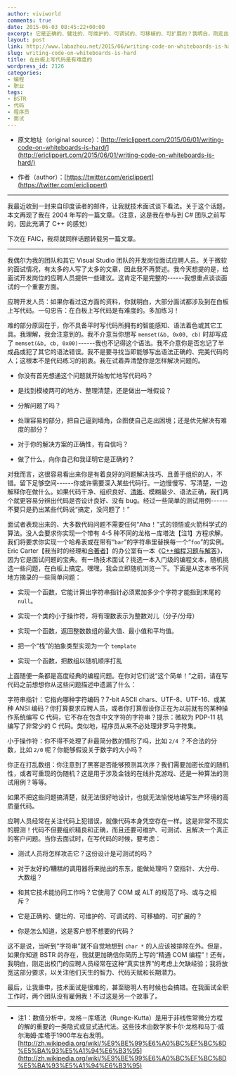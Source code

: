```yaml
---
author: viviworld
comments: true
date: 2015-06-03 08:45:22+00:00
excerpt: 它是正确的、健壮的、可维护的、可调试的、可移植的、可扩展的？我明白，刚走出校门的应聘人员经常在这种“真实世界”的考虑上欠缺经验；我将放宽这部分要求，以关注他们天生的智力、代码天赋和长期潜力。
layout: post
link: http://www.labazhou.net/2015/06/writing-code-on-whiteboards-is-hard/
slug: writing-code-on-whiteboards-is-hard
title: 在白板上写代码是有难度的
wordpress_id: 2126
categories:
- 编程
- 职业
tags:
- BSTR
- 代码
- 程序员
- 面试
---
```



	
  * 原文地址（original source）：[http://ericlippert.com/2015/06/01/writing-code-on-whiteboards-is-hard/](http://ericlippert.com/2015/06/01/writing-code-on-whiteboards-is-hard/)

	
  * 作者（author）：[https://twitter.com/ericlippert](https://twitter.com/ericlippert)





* * *



我最近收到一封来自印度读者的邮件，让我就技术面试谈下看法。关于这个话题，本文再现了我在 2004 年写的一篇文章。（注意，这是我在参与到 C# 团队之前写的，因此充满了 C++ 的感觉）

下次在 FAIC，我将就同样话题转载另一篇文章。



* * *



我偶尔为我的团队和其它 Visual Studio 团队的开发岗位面试应聘人员。关于微软的面试情况，有太多的人写了太多的文章，因此我不再赘述。我今天想提的是，给面试开发岗位的应聘人员提供一些建议。这肯定不是完整的------我想重点谈谈面试的一个重要方面。

应聘开发人员：如果你看过这方面的资料，你就明白，大部分面试都涉及到在白板上写代码。一句忠告：在白板上写代码是有难度的。多加练习！

难的部分原因在于，你不具备平时写代码所拥有的智能感知、语法着色或其它工具。我理解，我会注意到的。我不介意当你想写 `memset(&b, 0x00, cb)` 时却写成了 `memset(&b, cb, 0x00)`------我也不记得这个语法。我不介意你是否忘记了半成品或犯了其它的语法错误。我不是要寻找当即能够写出语法正确的、完美代码的人；这根本不是代码练习的初衷。我在试着弄清楚你是怎样解决问题的。



	
  * 你没有首先想通这个问题就开始匆忙地写代码吗？

	
  * 是找到模棱两可的地方、整理清楚，还是做出一堆假设？

	
  * 分解问题了吗？

	
  * 处理容易的部分，把自己逼到墙角，企图使自己走出困境；还是优先解决有难度的部分？

	
  * 对于你的解决方案的正确性，有自信吗？

	
  * 做了什么，向你自己和我证明它是正确的？


对我而言，这很容易看出来你是有着良好的问题解决技巧、且善于组织的人，不错。留下足够空间------你或许需要深入某些代码行。一边慢慢写、写清楚，一边解释你在做什么。如果代码干净、组织良好、[清晰](http://www.labazhou.net/2014/11/why-your-code-is-so-hard-to-understand/)、模糊最少、语法正确，我们两个就更容易分辨出代码是否设计良好、没有 bug。经过一些简单的测试用例------不要只是扔出某些代码说“搞定，没问题了！”

面试者表现出来的、大多数代码问题不需要任何“Aha！”式的领悟或火箭科学式的算法。没人会要求你实现一个带有 4-5 种不同的龙格－库塔法【注1】方程求解。我们将要求你实现一个哈希表或在带有“`bar`”的字符串里替换每一个“`foo`”的实例。Eric Carter【我当时的经理和[合著者](http://www.amazon.com/gp/product/0321533216/ref=as_li_tl?ie=UTF8&camp=1789&creative=390957&creativeASIN=0321533216&linkCode=as2&tag=ericlippertco-20&linkId=AEMT27MEEC5Y2UGD)】的办公室有一本《[C++编程习题与解答](http://www.amazon.com/gp/product/0071353461/ref=as_li_tl?ie=UTF8&camp=1789&creative=390957&creativeASIN=0071353461&linkCode=as2&tag=ericlippertco-20&linkId=4Q6SM45KNY5JX2RM)》，因为它是面试问题的宝典。有一场技术面试？挑选一本入门级的编程文本，随机挑选一些问题，在白板上搞定。嘿嘿，我会立即随机浏览一下。下面是从这本书不同地方摘录的一些简单问题：



	
  * 实现一个函数，它能计算出字符串指针必须累加多少个字符才能指到末尾的 `null`。

	
  * 实现一个类的小于操作符，将有理数表示为整数对儿（分子/分母）

	
  * 实现一个函数，返回整数数组的最大值、最小值和平均值。

	
  * 把一个“栈”的抽象类型实现为一个 `template`

	
  * 实现一个函数，把数组以随机顺序打乱


上面随便一条都是高度经典的编程问题。在你对它们说“这个简单！”之前，请在写代码之前想想你从这些问题描述中遗漏了什么：

字符串指针：它指向哪种字符编码？7-bit ASCII chars、UTF-8、UTF-16、或某种 ANSI 编码？你打算要求应聘人员，或者你打算假设你正在为以前就有的某种操作系统编写 C 代码，它不存在包含中文字符的字符串？提示：微软为 PDP-11 机编写了非常少的 C 代码。类似地，程序员从来不必处理非罗马字符集。

小于操作符：你不得不处理了非最简分数的情形了吗，比如 `2/4` ？不合法的分数，比如 `2/0` 呢？你能够假设关于数字的大小吗？

你正在打乱数组：你注意到了黑客是否能够预测其次序？我们需要加密长度的随机性，或者可重现的伪随机？这是用于涉及金钱的在线扑克游戏、还是一种算法的测试用例？等等。

如果不把这些问题搞清楚，就无法很好地设计，也就无法愉悦地编写生产环境的高质量代码。

应聘人员经常在关注代码上犯错误，就像代码本身凭空存在一样。这是非常不现实的臆测！代码不但要组织精良和正确，而且还要可维护、可测试、且解决一个真正的客户问题。当你去面试时，在写代码的时候，要考虑：



	
  * 测试人员将怎样攻击它？这份设计是可测试的吗？

	
  * 对于友好的/糟糕的调用器将来抛出的东东，能做处理吗？空指针、大分母、大数组？

	
  * 和其它技术能协同工作吗？它使用了 COM 或 ALT 的规范了吗、或与之相斥？

	
  * 它是正确的、健壮的、可维护的、可调试的、可移植的、可扩展的？

	
  * 你是怎么知道，这是客户想不想要的代码？


这不是说，当听到“字符串”就不自觉地想到 `char *` 的人应该被排除在外。但是，如果你知道 BSTR 的存在，我就更加确信你简历上写的“精通 COM 编程”！还有，我明白，刚走出校门的应聘人员经常在这种“真实世界”的考虑上欠缺经验；我将放宽这部分要求，以关注他们天生的智力、代码天赋和长期潜力。

最后，让我重申，技术面试是很难的，甚至聪明人有时候也会搞错。在我面试全职工作时，两个团队没有雇佣我！不过这是另一个故事了。



* * *






	
  * 注1：数值分析中，龙格－库塔法（Runge-Kutta）是用于非线性常微分方程的解的重要的一类隐式或显式迭代法。这些技术由数学家卡尔·龙格和马丁·威尔海姆·库塔于1900年左右发明。[http://zh.wikipedia.org/wiki/%E9%BE%99%E6%A0%BC%EF%BC%8D%E5%BA%93%E5%A1%94%E6%B3%95](http://zh.wikipedia.org/wiki/%E9%BE%99%E6%A0%BC%EF%BC%8D%E5%BA%93%E5%A1%94%E6%B3%95)


